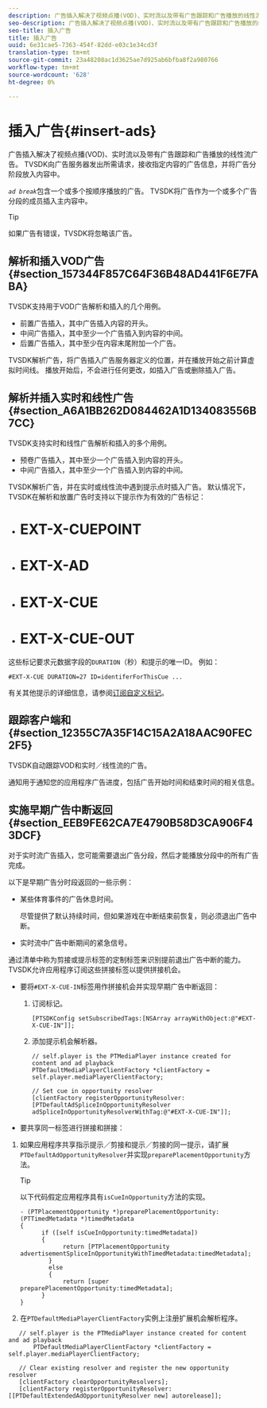 ```yaml
---
description: 广告插入解决了视频点播(VOD)、实时流以及带有广告跟踪和广告播放的线性流广告。 TVSDK向广告服务器发出所需请求，接收指定内容的广告信息，并将广告分阶段放入内容中。
seo-description: 广告插入解决了视频点播(VOD)、实时流以及带有广告跟踪和广告播放的线性流广告。 TVSDK向广告服务器发出所需请求，接收指定内容的广告信息，并将广告分阶段放入内容中。
seo-title: 插入广告
title: 插入广告
uuid: 6e31cae5-7363-454f-82dd-e03c1e34cd3f
translation-type: tm+mt
source-git-commit: 23a48208ac1d3625ae7d925ab6bfba8f2a980766
workflow-type: tm+mt
source-wordcount: '628'
ht-degree: 0%

---
```



# 插入广告{#insert-ads}

广告插入解决了视频点播(VOD)、实时流以及带有广告跟踪和广告播放的线性流广告。 TVSDK向广告服务器发出所需请求，接收指定内容的广告信息，并将广告分阶段放入内容中。

*`ad break`*&#x200B;包含一个或多个按顺序播放的广告。 TVSDK将广告作为一个或多个广告分段的成员插入主内容中。

>[!TIP]
>
>如果广告有错误，TVSDK将忽略该广告。

## 解析和插入VOD广告{#section_157344F857C64F36B48AD441F6E7FABA}

TVSDK支持用于VOD广告解析和插入的几个用例。

* 前置广告插入，其中广告插入内容的开头。
* 中间广告插入，其中至少一个广告插入到内容的中间。
* 后置广告插入，其中至少在内容末尾附加一个广告。

TVSDK解析广告，将广告插入广告服务器定义的位置，并在播放开始之前计算虚拟时间线。 播放开始后，不会进行任何更改，如插入广告或删除插入广告。

## 解析并插入实时和线性广告{#section_A6A1BB262D084462A1D134083556B7CC}

TVSDK支持实时和线性广告解析和插入的多个用例。

* 预卷广告插入，其中至少一个广告插入到内容的开头。
* 中间广告插入，其中至少一个广告插入到内容的中间。

TVSDK解析广告，并在实时或线性流中遇到提示点时插入广告。 默认情况下，TVSDK在解析和放置广告时支持以下提示作为有效的广告标记：

* # EXT-X-CUEPOINT
* # EXT-X-AD
* # EXT-X-CUE
* # EXT-X-CUE-OUT

这些标记要求元数据字段的`DURATION`（秒）和提示的唯一ID。 例如：

```
#EXT-X-CUE DURATION=27 ID=identiferForThisCue ... 
```

有关其他提示的详细信息，请参阅[订阅自定义标记](../../tvsdk-3x-ios-prog/ios-3x-advertising/ios-3x-custom-tags-configure/ios-3x-custom-tags-subscribe.md)。

## 跟踪客户端和{#section_12355C7A35F14C15A2A18AAC90FEC2F5}

TVSDK自动跟踪VOD和实时／线性流的广告。

通知用于通知您的应用程序广告进度，包括广告开始时间和结束时间的相关信息。

## 实施早期广告中断返回{#section_EEB9FE62CA7E4790B58D3CA906F43DCF}

对于实时流广告插入，您可能需要退出广告分段，然后才能播放分段中的所有广告完成。

以下是早期广告分时段返回的一些示例：

* 某些体育事件的广告休息时间。

   尽管提供了默认持续时间，但如果游戏在中断结束前恢复，则必须退出广告中断。
* 实时流中广告中断期间的紧急信号。

通过清单中称为剪接或提示标签的定制标签来识别提前退出广告中断的能力。 TVSDK允许应用程序订阅这些拼接标签以提供拼接机会。

* 要将`#EXT-X-CUE-IN`标签用作拼接机会并实现早期广告中断返回：

   1. 订阅标记。

      ```
      [PTSDKConfig setSubscribedTags:[NSArray arrayWithObject:@"#EXT-X-CUE-IN"]];
      ```

   1. 添加提示机会解析器。

      ```
      // self.player is the PTMediaPlayer instance created for content and ad playback 
      PTDefaultMediaPlayerClientFactory *clientFactory = self.player.mediaPlayerClientFactory; 
      
      // Set cue in opportunity resolver 
      [clientFactory registerOpportunityResolver:[PTDefaultAdSpliceInOpportunityResolver adSpliceInOpportunityResolverWithTag:@"#EXT-X-CUE-IN"]];
      ```

* 要共享同一标签进行拼接和拼接：

1. 如果应用程序共享指示提示／剪接和提示／剪接的同一提示，请扩展`PTDefaultAdOpportunityResolver`并实现`preparePlacementOpportunity`方法。

   >[!TIP]
   >
   >以下代码假定应用程序具有`isCueInOpportunity`方法的实现。

   ```
   - (PTPlacementOpportunity *)preparePlacementOpportunity:(PTTimedMetadata *)timedMetadata 
   { 
         if ([self isCueInOpportunity:timedMetadata]) 
         { 
               return [PTPlacementOpportunity advertisementSpliceInOpportunityWithTimedMetadata:timedMetadata]; 
           } 
           else 
           { 
               return [super preparePlacementOpportunity:timedMetadata]; 
         } 
   }
   ```

1. 在`PTDefaultMediaPlayerClientFactory`实例上注册扩展机会解析程序。

```
   // self.player is the PTMediaPlayer instance created for content and ad playback 
       PTDefaultMediaPlayerClientFactory *clientFactory = self.player.mediaPlayerClientFactory; 
             
   // Clear existing resolver and register the new opportunity resolver 
   [clientFactory clearOpportunityResolvers]; 
   [clientFactory registerOpportunityResolver:[[PTDefaultExtendedAdOpportunityResolver new] autorelease]];
```
